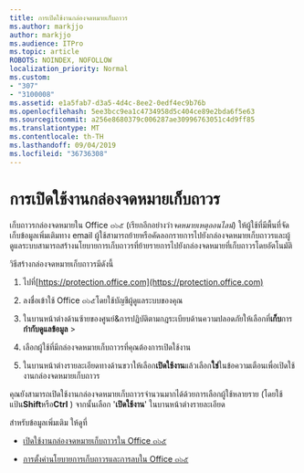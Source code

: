 ```yaml
---
title: การเปิดใช้งานกล่องจดหมายเก็บถาวร
ms.author: markjjo
author: markjjo
ms.audience: ITPro
ms.topic: article
ROBOTS: NOINDEX, NOFOLLOW
localization_priority: Normal
ms.custom:
- "307"
- "3100008"
ms.assetid: e1a5fab7-d3a5-4d4c-8ee2-0edf4ec9b76b
ms.openlocfilehash: 5ee3bcc9ea1c4734958d5c404ce89e2bda6f5e63
ms.sourcegitcommit: a256e8680379c006287ae30996763051c4d9ff85
ms.translationtype: MT
ms.contentlocale: th-TH
ms.lasthandoff: 09/04/2019
ms.locfileid: "36736308"
---
```

# <a name="enable-an-archive-mailbox"></a>การเปิดใช้งานกล่องจดหมายเก็บถาวร

เก็บถาวรกล่องจดหมายใน Office ๓๖๕ (เรียกอีกอย่างว่า*จดหมายเหตุออนไลน์*) ให้ผู้ใช้ที่มีพื้นที่จัดเก็บข้อมูลเพิ่มเติมทาง email ผู้ใช้สามารถย้ายหรือคัดลอกรายการไปยังกล่องจดหมายเก็บถาวรและผู้ดูแลระบบสามารถสร้างนโยบายการเก็บถาวรที่ย้ายรายการไปยังกล่องจดหมายที่เก็บถาวรโดยอัตโนมัติ
  
วิธีสร้างกล่องจดหมายเก็บถาวรมีดังนี้
  
1. ไปที่[https://protection.office.com](https://protection.office.com)

2. ลงชื่อเข้าใช้ Office ๓๖๕โดยใช้บัญชีผู้ดูแลระบบของคุณ

3. ในบานหน้าต่างด้านซ้ายของศูนย์&amp;การปฏิบัติตามกฎระเบียบด้านความปลอดภัยให้เลือกที่**เก็บ**การ**กำกับดูแลข้อมูล** \>

4. เลือกผู้ใช้ที่มีกล่องจดหมายเก็บถาวรที่คุณต้องการเปิดใช้งาน

5. ในบานหน้าต่างรายละเอียดทางด้านขวาให้เลือก**เปิดใช้งาน**แล้วเลือก**ใช่**ในข้อความเตือนเพื่อเปิดใช้งานกล่องจดหมายเก็บถาวร

คุณยังสามารถเปิดใช้งานกล่องจดหมายเก็บถาวรจำนวนมากได้ด้วยการเลือกผู้ใช้หลายราย (โดยใช้แป้น**Shift**หรือ**Ctrl** ) จากนั้นเลือก '**เปิดใช้งาน**' ในบานหน้าต่างรายละเอียด
  
สำหรับข้อมูลเพิ่มเติม ให้ดูที่
  
- [เปิดใช้งานกล่องจดหมายเก็บถาวรใน Office ๓๖๕](https://docs.microsoft.com/office365/securitycompliance/enable-archive-mailboxes)

- [การตั้งค่านโยบายการเก็บถาวรและการลบใน Office ๓๖๕](https://docs.microsoft.com//office365/securitycompliance/set-up-an-archive-and-deletion-policy-for-mailboxes)
